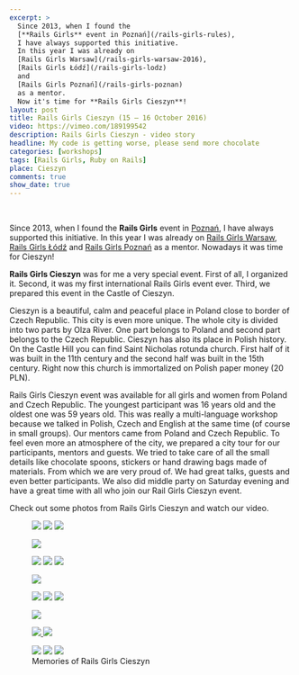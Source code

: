 ```yaml
---
excerpt: >
  Since 2013, when I found the
  [**Rails Girls** event in Poznań](/rails-girls-rules),
  I have always supported this initiative.
  In this year I was already on
  [Rails Girls Warsaw](/rails-girls-warsaw-2016),
  [Rails Girls Łódź](/rails-girls-lodz)
  and
  [Rails Girls Poznań](/rails-girls-poznan)
  as a mentor.
  Now it's time for **Rails Girls Cieszyn**!
layout: post
title: Rails Girls Cieszyn (15 – 16 October 2016)
video: https://vimeo.com/189199542
description: Rails Girls Cieszyn - video story
headline: My code is getting worse, please send more chocolate
categories: [workshops]
tags: [Rails Girls, Ruby on Rails]
place: Cieszyn
comments: true
show_date: true
---
```


<br>

Since 2013, when I found the **Rails Girls** event in <a href="{{ site.baseurl }}/rails-girls-rules" title="Rails Girls Poznań - Me as a participant">Poznań</a>, I have always supported this initiative. In this year I was already on <a href="{{ site.baseurl }}/rails-girls-warsaw-2016" title="Rails Girls Warsaw - video story">Rails Girls Warsaw</a>, <a href="{{ site.baseurl }}/rails-girls-lodz" title="Rails Girls Łódź - video story">Rails Girls Łódź</a> and <a href="{{ site.baseurl }}/rails-girls-poznan" title="Rails Girls Poznań - video story">Rails Girls Poznań</a> as a mentor. Nowadays it was time for Cieszyn!

**Rails Girls Cieszyn** was for me a very special event. First of all, I organized it. Second, it was my first international Rails Girls event ever. Third, we prepared this event in the Castle of Cieszyn.

Cieszyn is a beautiful, calm and peaceful place in Poland close to border of Czech Republic. This city is even more unique. The whole city is divided into two parts by Olza River. One part belongs to Poland and second part belongs to the Czech Republic. Cieszyn has also its place in Polish history. On the Castle Hill you can find Saint Nicholas rotunda church. First half of it was built in the 11th century and the second half was built in the 15th century. Right now this church is immortalized on Polish paper money (20 PLN).

Rails Girls Cieszyn event was available for all girls and women from Poland and Czech Republic. The youngest participant was 16 years old and the oldest one was 59 years old. This was really a multi-language workshop because we talked in Polish, Czech and English at the same time (of course in small groups). Our mentors came from Poland and Czech Republic. To feel even more an atmosphere of the city, we prepared a city tour for our participants, mentors and guests. We tried to take care of all the small details like chocolate spoons, stickers or hand drawing bags made of materials. From which we are very proud of. We had great talks, guests and even better participants. We also did middle party on Saturday evening and have a great time with all who join our Rail Girls Cieszyn event.

Check out some photos from Rails Girls Cieszyn and watch our video.

<figure class="third">
  <a href="{{ site.baseurl_root }}/images/rails-girls-cieszyn/city-tour.jpg"><img src="{{ site.baseurl_root }}/images/rails-girls-cieszyn/thumbs/city-tour.jpg"></a>
  <a href="{{ site.baseurl_root }}/images/rails-girls-cieszyn/city-tour-rotunda.jpg"><img src="{{ site.baseurl_root }}/images/rails-girls-cieszyn/thumbs/city-tour-rotunda.jpg"></a>
  <a href="{{ site.baseurl_root }}/images/rails-girls-cieszyn/city-tour-park-pokoju.jpg"><img src="{{ site.baseurl_root }}/images/rails-girls-cieszyn/thumbs/city-tour-park-pokoju.jpg"></a>
</figure>
<figure>
  <a href="{{ site.baseurl_root }}/images/rails-girls-cieszyn/registration.jpg"><img src="{{ site.baseurl_root }}/images/rails-girls-cieszyn/thumbs/registration.jpg"></a>
</figure>
<figure class="third">
  <a href="{{ site.baseurl_root }}/images/rails-girls-cieszyn/before-start.jpg"><img src="{{ site.baseurl_root }}/images/rails-girls-cieszyn/thumbs/before-start.jpg"></a>
  <a href="{{ site.baseurl_root }}/images/rails-girls-cieszyn/city-tour-uliczka-cieszynskich-kobiet.jpg"><img src="{{ site.baseurl_root }}/images/rails-girls-cieszyn/thumbs/city-tour-uliczka-cieszynskich-kobiet.jpg"></a>
  <a href="{{ site.baseurl_root }}/images/rails-girls-cieszyn/we-almost-starting.jpg"><img src="{{ site.baseurl_root }}/images/rails-girls-cieszyn/thumbs/we-almost-starting.jpg"></a>
</figure>
<figure>
  <a href="{{ site.baseurl_root }}/images/rails-girls-cieszyn/few-words-on-start.jpg"><img src="{{ site.baseurl_root }}/images/rails-girls-cieszyn/thumbs/few-words-on-start.jpg"></a>
</figure>
<figure class="third">
  <a href="{{ site.baseurl_root }}/images/rails-girls-cieszyn/chocolate-spoons.jpg"><img src="{{ site.baseurl_root }}/images/rails-girls-cieszyn/thumbs/chocolate-spoons.jpg"></a>
  <a href="{{ site.baseurl_root }}/images/rails-girls-cieszyn/rails-girls-coffee-cup.jpg"><img src="{{ site.baseurl_root }}/images/rails-girls-cieszyn/thumbs/rails-girls-coffee-cup.jpg"></a>
  <a href="{{ site.baseurl_root }}/images/rails-girls-cieszyn/stickers.jpg"><img src="{{ site.baseurl_root }}/images/rails-girls-cieszyn/thumbs/stickers.jpg"></a>
</figure>
<figure>
  <a href="{{ site.baseurl_root }}/images/rails-girls-cieszyn/sunday-hug.jpg"><img src="{{ site.baseurl_root }}/images/rails-girls-cieszyn/thumbs/sunday-hug.jpg"></a>
</figure>
<figure class="half">
  <a href="{{ site.baseurl_root }}/images/rails-girls-cieszyn/coding.jpg">
    <img src="{{ site.baseurl_root }}/images/rails-girls-cieszyn/thumbs/coding.jpg">
  </a>
  <a href="{{ site.baseurl_root }}/images/rails-girls-cieszyn/work-in-progress.jpg">
    <img src="{{ site.baseurl_root }}/images/rails-girls-cieszyn/thumbs/work-in-progress.jpg">
  </a>
</figure>
<figure class="third">
  <a href="{{ site.baseurl_root }}/images/rails-girls-cieszyn/middle-party-mentors.jpg"><img src="{{ site.baseurl_root }}/images/rails-girls-cieszyn/thumbs/middle-party-mentors.jpg"></a>
  <a href="{{ site.baseurl_root }}/images/rails-girls-cieszyn/middle-party-some-participants.jpg"><img src="{{ site.baseurl_root }}/images/rails-girls-cieszyn/thumbs/middle-party-some-participants.jpg"></a>
  <a href="{{ site.baseurl_root }}/images/rails-girls-cieszyn/middle-party-other-participants.jpg"><img src="{{ site.baseurl_root }}/images/rails-girls-cieszyn/thumbs/middle-party-other-participants.jpg"></a>
  <figcaption>Memories of Rails Girls Cieszyn</figcaption>
</figure>
